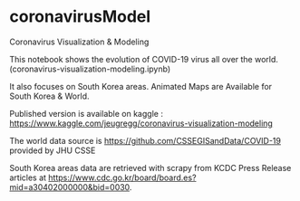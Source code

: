 # coronavirusModel
 Coronavirus Visualization & Modeling
 
This notebook shows the evolution of COVID-19 virus all over the world.
(coronavirus-visualization-modeling.ipynb)

It also focuses on South Korea areas.
Animated Maps are Available for South Korea & World.

Published version is available on kaggle : https://www.kaggle.com/jeugregg/coronavirus-visualization-modeling

The world data source is https://github.com/CSSEGISandData/COVID-19 provided by JHU CSSE

South Korea areas data are retrieved with scrapy from KCDC Press Release articles at https://www.cdc.go.kr/board/board.es?mid=a30402000000&bid=0030.




